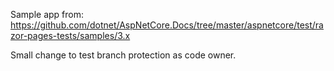 Sample app from: https://github.com/dotnet/AspNetCore.Docs/tree/master/aspnetcore/test/razor-pages-tests/samples/3.x

Small change to test branch protection as code owner.
